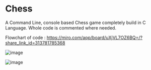 # Chess
 A Command Line, console based Chess game completely build in C Language.
 Whole code is commented where needed.
 
Flowchart of code : https://miro.com/app/board/uXjVL7OZ6BQ=/?share_link_id=313781785368

![image](https://github.com/user-attachments/assets/413d754f-9614-4c44-b021-e2e5d1fd2f91)




![image](https://github.com/user-attachments/assets/c2155b79-8e19-470f-b10c-98a96872e26a)


